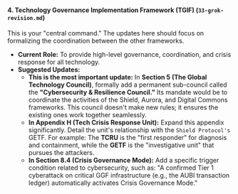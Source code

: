 
#### **4. Technology Governance Implementation Framework (TGIF) (`33-grok-revision.md`)**

This is your "central command." The updates here should focus on formalizing the coordination between the other frameworks.

* **Current Role:** To provide high-level governance, coordination, and crisis response for all technology.
* **Suggested Updates:**
    * **This is the most important update:** In **Section 5 (The Global Technology Council)**, formally add a permanent sub-council called the **"Cybersecurity & Resilience Council."** Its mandate would be to coordinate the activities of the Shield, Aurora, and Digital Commons frameworks. This council doesn't make new rules; it ensures the existing ones work together seamlessly.
    * **In Appendix H (Tech Crisis Response Unit):** Expand this appendix significantly. Detail the unit's relationship with the `Shield Protocol's` GETF. For example: The **TCRU** is the "first responder" for diagnosis and containment, while the **GETF** is the "investigative unit" that pursues the attackers.
    * **In Section 8.4 (Crisis Governance Mode):** Add a specific trigger condition related to cybersecurity, such as: "A confirmed Tier 1 cyberattack on critical GGF infrastructure (e.g., the AUBI transaction ledger) automatically activates Crisis Governance Mode."

